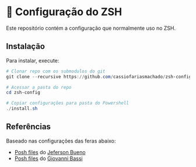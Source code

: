 # 🚀 Configuração do ZSH

Este repositório contém a configuração que normalmente uso no ZSH.

## Instalação

Para instalar, execute:

```powershell
# Clonar repo com os submodulos do git
git clone --recursive https://github.com/cassiofariasmachado/zsh-config.git

# Acessar a pasta do repo
cd zsh-config

# Copiar configurações para pasta do Powershell
./install.sh
```

## Referências

Baseado nas configurações das feras abaixo:

- [Posh files](https://github.com/jfbueno/posh-files.git) do [Jeferson Bueno](https://github.com/jfbueno)
- [Posh files](https://github.com/giggio/poshfiles) do [Giovanni Bassi](https://github.com/giggio)